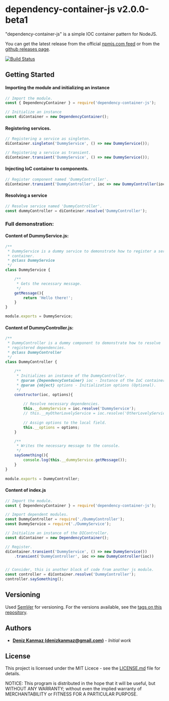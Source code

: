 # dependency-container-js v2.0.0-beta1

"dependency-container-js" is a simple IOC container pattern for NodeJS.

You can get the latest release from the official [npmjs.com feed](https://www.npmjs.com/package/dependency-container-js) or from the [github releases page](https://github.com/denizkanmaz/dependency-container-js/releases).

[![Build Status](https://travis-ci.org/denizkanmaz/dependency-container-js.svg?branch=master)](https://travis-ci.org/denizkanmaz/dependency-container-js)

## Getting Started

#### Importing the module and initializing an instance
```javascript
// Import the module.
const { DependencyContainer } = require('dependency-container-js');

// Initialize an instance
const diContainer = new DependencyContainer();
```

#### Registering services.
```javascript
// Registering a service as singleton.
diContainer.singleton('DummyService', () => new DummyService());

// Registering a service as transient.
diConteiner.transient('DummyService', () => new DummyService());

```

#### Injecting IoC container to components.
```javascript
// Register component named 'DummyController'.
diConteiner.transient('DummyController', ioc => new DummyController(ioc));

```

#### Resolving a service
```javascript
// Resolve service named 'DummyController'.
const dummyController = diConteiner.resolve('DummyController');

```

### Full demonstration:

#### Content of DummyService.js:
```javascript
/**
 * DummyService is a dummy service to demonstrate how to register a service for an IoC
 * container.
 * @class DummyService
 */
class DummyService {

	/**
	 * Gets the necessary message.
	 */
	getMessage(){
		return 'Hello there!';
	}
}

module.exports = DummyService;
```
#### Content of DummyController.js:
```javascript
/**
 * DummyController is a dummy component to demonstrate how to resolve
 * registered dependencies.
 * @class DummyController
 */
class DummyController {
    
    /**
     * Initializes an instance of the DummyController.
     * @param {DependencyContainer} ioc - Instance of the IoC container (Mandatory).
     * @param {object} options - Initialization options (Optional).
     */
    constructor(ioc, options){
 
        // Resolve necessary dependencies.
        this.__dummyService = ioc.resolve('DummyService');
        // this.__myOtherLovelyService = ioc.resolve('OtherLovelyService');
 
        // Assign options to the local field.
        this.__options = options;
    }

    /**
     * Writes the necessary message to the console.
     */
    saySomething(){
        console.log(this.__dummyService.getMessage());
    }
}
 
module.exports = DummyController;
```

#### Content of index.js
```javascript
// Import the module.
const { DependencyContainer } = require('dependency-container-js');

// Import dependent modules.
const DummyController = require('./DummyController');
const DummyService = require('./DummyService');

// Initialize an instance of the DIController.
const diContainer = new DependencyContainer();

// Register.
diContainer.transient('DummyService', () => new DummyService())
	.transient('DummyController', ioc => new DummyController(ioc))


// Consider, this is another block of code from another js module.
const controller = diContainer.resolve('DummyController');
controller.saySomething();
```

## Versioning

Used [SemVer](http://semver.org/) for versioning. For the versions available, see the [tags on this repository](https://github.com/denizkanmaz/dependency-container-js/tags). 

## Authors

* **[Deniz Kanmaz (denizkanmaz@gmail.com)](https://github.com/denizkanmaz)** - *Initial work*

## License

This project is licensed under the MIT Licece - see the [LICENSE.md](LICENSE.md) file for details.

NOTICE: This program is distributed in the hope that it will be useful, but WITHOUT ANY WARRANTY; without even the implied warranty of MERCHANTABILITY or FITNESS FOR A PARTICULAR PURPOSE.